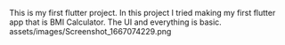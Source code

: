 This is my first flutter project. In this project I tried making my first flutter app that is BMI Calculator. The UI and everything is basic.
assets/images/Screenshot_1667074229.png